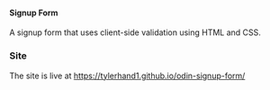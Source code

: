 #### Signup Form
A signup form that uses client-side validation using HTML and CSS.
### Site
The site is live at https://tylerhand1.github.io/odin-signup-form/